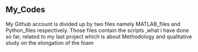 ## My_Codes

My Github account is divided up by two files namely MATLAB_files and Python_files respectively. Those files contain the scripts ,what i have done so far, related to my last project which is about Methodology and qualitative study on the elongation of the foam
